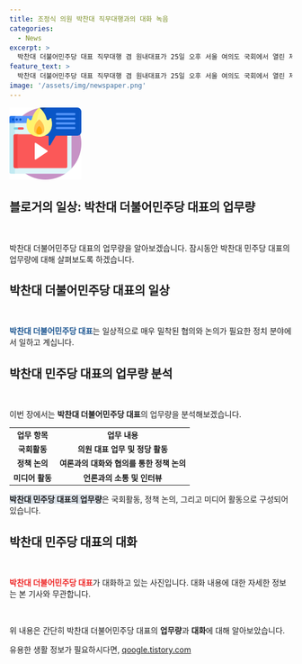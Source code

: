 ```yaml
---
title: 조정식 의원 박찬대 직무대행과의 대화 녹음
categories:
  - News
excerpt: >
  박찬대 더불어민주당 대표 직무대행 겸 원내대표가 25일 오후 서울 여의도 국회에서 열린 제416회국회(임시회) 제1차 본회의에서 조정식 의원과 대화하며 주목을 받았다.
feature_text: >
  박찬대 더불어민주당 대표 직무대행 겸 원내대표가 25일 오후 서울 여의도 국회에서 열린 제416회국회(임시회) 제1차 본회의에서 조정식 의원과 대화하며 주목을 받았다.
image: '/assets/img/newspaper.png'
---
```


<p><img src="/assets/img/news.png" alt="rentncar 속보" /></p>

<h2 data-ke-size="size26">블로거의 일상: 박찬대 더불어민주당 대표의 업무량</h2>

<p data-ke-size="size16">&nbsp;</p>

<p>박찬대 더불어민주당 대표의 업무량을 알아보겠습니다. 잠시동안 박찬대 민주당 대표의 업무량에 대해 살펴보도록 하겠습니다.</p>

<h2 data-ke-size="size24">박찬대 더불어민주당 대표의 일상</h2>

<p data-ke-size="size16">&nbsp;</p>

<p><b><span style="color: #1a5490;">박찬대 더불어민주당 대표</span></b>는 일상적으로 매우 밀착된 협의와 논의가 필요한 정치 분야에서 일하고 계십니다.</p>

<h2 data-ke-size="size24">박찬대 민주당 대표의 업무량 분석</h2>

<p data-ke-size="size16">&nbsp;</p>

<p>이번 장에서는 <b>박찬대 더불어민주당 대표</b>의 업무량을 분석해보겠습니다.</p>

<table>
    <tr>
        <td style="text-align: center; height: 17px;"><b>업무 항목</b></td>
        <td style="text-align: center; height: 17px;"><b>업무 내용</b></td>
    </tr>
    <tr>
        <td style="text-align: center; height: 17px;"><b>국회활동</b></td>
        <td style="text-align: center; height: 17px;"><b>의원 대표 업무 및 정당 활동</b></td>
    </tr>
    <tr>
        <td style="text-align: center; height: 17px;"><b>정책 논의</b></td>
        <td style="text-align: center; height: 17px;"><b>여론과의 대화와 협의를 통한 정책 논의</b></td>
    </tr>
    <tr>
        <td style="text-align: center; height: 17px;"><b>미디어 활동</b></td>
        <td style="text-align: center; height: 17px;"><b>언론과의 소통 및 인터뷰</b></td>
    </tr>
</table>

<p><b><span style="background-color: #21538527;">박찬대 민주당 대표의 업무량</span></b>은 국회활동, 정책 논의, 그리고 미디어 활동으로 구성되어 있습니다.</p>

<h2 data-ke-size="size24">박찬대 민주당 대표의 대화</h2>

<p data-ke-size="size16">&nbsp;</p>

<p><b><span style="color: #ee2323;">박찬대 더불어민주당 대표</span></b>가 대화하고 있는 사진입니다. 대화 내용에 대한 자세한 정보는 본 기사와 무관합니다.</p>

<p data-ke-size="size16">&nbsp;</p>

<p>위 내용은 간단히 박찬대 더불어민주당 대표의 <b>업무량</b>과 <b>대화</b>에 대해 알아보았습니다.</p>
유용한 생활 정보가 필요하시다면, <a href="https://qoogle.tistory.com" rel="dofollow">qoogle.tistory.com</a>


